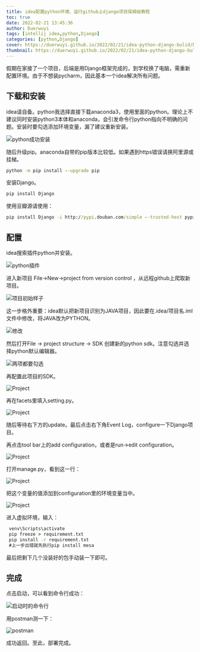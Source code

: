 ```yaml
---
title: idea配置python环境、运行github上django项目保姆级教程
toc: true
date: 2022-02-21 13:45:36
author: Duerwuyi
tags: [intellij idea,python,Django]
categories: [python,Django]
cover: https://duerwuyi.github.io/2022/02/21/idea-python-django-bulid/Djangoimg2.png
thumbnail: https://duerwuyi.github.io/2022/02/21/idea-python-django-bulid/Djangoimg.png
---
```

假期在家接了一个项目，后端是用Django框架完成的，到学校换了电脑，需重新配置环境。由于不想装pycharm，因此基本一个idea解决所有问题。

<!-- more -->

## 下载和安装

idea请自备。python我选择直接下载anaconda3，使用里面的python。理论上不建议同时安装python3本体和anaconda，会引发命令行python指向不明确的问题。安装时要勾选添加环境变量，漏了建议重新安装。

![python成功安装](python1.png)

随后升级pip。anaconda自带的pip版本比较低。如果遇到https错误请换阿里源或挂梯。

``` cmd cmd
python -m pip install --upgrade pip
```

安装Django。

``` cmd cmd
pip install Django
```

使用豆瓣源请使用：

``` cmd cmd
pip install Django -i http://pypi.douban.com/simple --trusted-host pypi.douban.com
```

## 配置

idea搜索插件python并安装。

![python插件](idea1.png)

进入新项目 File->New->project from version control ，从远程github上爬取新项目。

![项目初始样子](proj1.png)

这一步格外重要：idea默认把新项目识别为JAVA项目，因此要在.idea/项目名.iml文件中修改，将JAVA改为PYTHON。

![修改](proj2.png)


然后打开File -> project structure -> SDK 创建新的python sdk。注意勾选并选择python默认编辑器。

![两项都要勾选](proj3.png)

再配置此项目的SDK。

![Project](proj4.png)

再在facets里填入setting.py。

![Project](proj8.png)

随后等待右下方的update。最后点击右下角Event Log，configure一下Django项目。

再点击tool bar上的add configuration，或者是run->edit configuration。

![Project](proj5.png)

打开manage.py，看到这一行：

![Project](proj6.png)

把这个变量的值添加到configuration里的环境变量当中。

![Project](proj7.png)

进入虚拟环境，输入：

``` cmd cmd
 venv\Scripts\activate
 pip freeze > requirement.txt
 pip install -r requirement.txt
 #上一步出错就先执行pip install mesa
```

最后把剩下几个没装好的包手动装一下即可。

## 完成

点击启动，可以看到命令行成功：

![启动时的命令行](proj9.png)

用postman测一下：

![postman](proj10.png)

成功返回。至此，部署完成。

